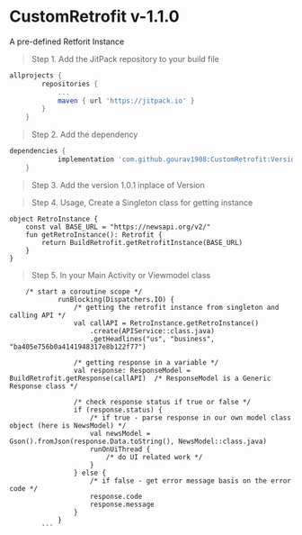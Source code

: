 # CustomRetrofit v-1.1.0
A pre-defined Retforit Instance
 > Step 1. Add the JitPack repository to your build file

```gradle
allprojects {
		repositories {
			...
			maven { url 'https://jitpack.io' }
		}
	}
  ```
  > Step 2. Add the dependency

```gradle
dependencies {
	        implementation 'com.github.gourav1908:CustomRetrofit:Version'
	}
  ```
  > Step 3. Add the version 1.0.1 inplace of Version


> Step 4. Usage, Create a Singleton class for getting instance

```singleton
object RetroInstance {
    const val BASE_URL = "https://newsapi.org/v2/"
    fun getRetroInstance(): Retrofit {
        return BuildRetrofit.getRetrofitInstance(BASE_URL)
    }
}
```

> Step 5. In your Main Activity or Viewmodel class

```
	/* start a coroutine scope */
            runBlocking(Dispatchers.IO) {
                /* getting the retrofit instance from singleton and calling API */
                val callAPI = RetroInstance.getRetroInstance()
                    .create(APIService::class.java)
                    .getHeadlines("us", "business", "ba405e756b0a4141948317e8b122f77")

                /* getting response in a variable */
                val response: ResponseModel = BuildRetrofit.getResponse(callAPI)  /* ResponseModel is a Generic Response class */

                /* check response status if true or false */
                if (response.status) {
                    /* if true - parse response in our own model class object (here is NewsModel) */
                    val newsModel = Gson().fromJson(response.Data.toString(), NewsModel::class.java)
                    runOnUiThread {
                        /* do UI related work */
                    }
                } else {
                    /* if false - get error message basis on the error code */
                    response.code
                    response.message
                }
            }
	    ```








